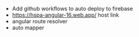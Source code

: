 - Add github workflows to auto deploy to firebase
- https://hspa-angular-16.web.app/ host link
- angular route resolver
- auto mapper 